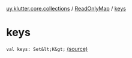[uy.klutter.core.collections](../index.md) / [ReadOnlyMap](index.md) / [keys](.)


# keys
`val keys: Set&lt;K&gt;` [(source)](https://github.com/kohesive/klutter/blob/master/core-jdk6/src/main/kotlin/uy/klutter/core/common/Immutable.kt#L168)


